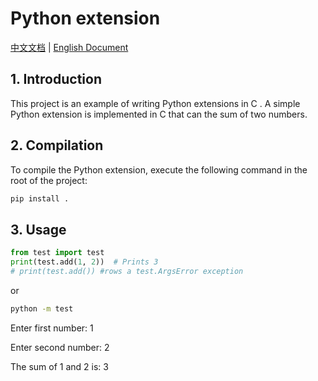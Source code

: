 # Python extension

[中文文档](README-zh.md) | [English Document](README.md)

## 1. Introduction

This project is an example of writing Python extensions in C  . A simple Python extension is implemented in C   that can the sum of two numbers.

## 2. Compilation

To compile the Python extension, execute the following command in the root of the project:

```bash
pip install .
```

## 3. Usage
```python
from test import test
print(test.add(1, 2))  # Prints 3
# print(test.add()) #rows a test.ArgsError exception
```
or
```bash
python -m test
```
Enter first number: 1

Enter second number: 2

The sum of 1 and 2 is: 3